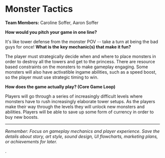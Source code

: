 # Monster Tactics

**Team Members:** Caroline Soffer, Aaron Soffer

**How would you pitch your game in one line?**

It's like tower defense from the monster POV -- take a turn at being the bad guys for once!
**What is the key mechanic(s) that make it fun?**

The player must strategically decide when and where to place monsters in order to destroy all the towers and get to the princess. There are resource based constraints on the monsters to make gameplay engaging. Some monsters will also have activatible ingame abilities, such as a speed boost, so the player must use strategic timing to win.


**How does the game actually play? (Core Game Loop)**


Players will go through a series of increasingly difficult levels where monsters have to rush increasingly elaborate tower setups.
As the players make their way through the levels they will unlock new monsters and abilities. Players will be able to save up some form of currency in order to buy new boosts.

---
*Remember: Focus on gameplay mechanics and player experience. Save the details about story, art style, sound design, UI flowcharts, marketing plans, or achievements for later.*

.